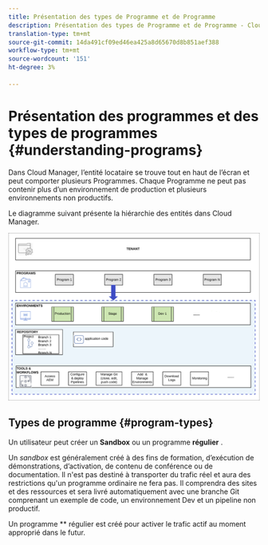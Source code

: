 ```yaml
---
title: Présentation des types de Programme et de Programme
description: Présentation des types de Programme et de Programme - Cloud Services
translation-type: tm+mt
source-git-commit: 14da491cf09ed46ea425a8d65670d8b851aef388
workflow-type: tm+mt
source-wordcount: '151'
ht-degree: 3%

---
```



# Présentation des programmes et des types de programmes {#understanding-programs}

Dans Cloud Manager, l’entité locataire se trouve tout en haut de l’écran et peut comporter plusieurs Programmes.  Chaque Programme ne peut pas contenir plus d’un environnement de production et plusieurs environnements non productifs.

Le diagramme suivant présente la hiérarchie des entités dans Cloud Manager.

![image](assets/program-types1.png)

## Types de programme {#program-types}

Un utilisateur peut créer un **Sandbox** ou un programme **régulier** .

Un *sandbox* est généralement créé à des fins de formation, d’exécution de démonstrations, d’activation, de contenu de conférence ou de documentation. Il n&#39;est pas destiné à transporter du trafic réel et aura des restrictions qu&#39;un programme ordinaire ne fera pas. Il comprendra des sites et des ressources et sera livré automatiquement avec une branche Git comprenant un exemple de code, un environnement Dev et un pipeline non productif.

Un programme ** régulier est créé pour activer le trafic actif au moment approprié dans le futur.